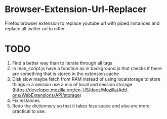 # Browser-Extension-Url-Replacer
Firefox browser extension to replace youtube url with piped instances and replace all twitter url to nitter


# TODO 
1. Find a better way than to iterate through all <a> tags 
2. In man_script.js have a function as in background.js that checks if there are something that is stored in the extension cache
3. Disk slow maybe fetch from RAM instead of using localstorage to store things in a session use a mix of local and session storage (https://developer.mozilla.org/en-US/docs/Mozilla/Add-ons/WebExtensions/API/storage)
4. Fix instances 
5. Redo the dictionnary so that it takes less space and also are more practical to use.
